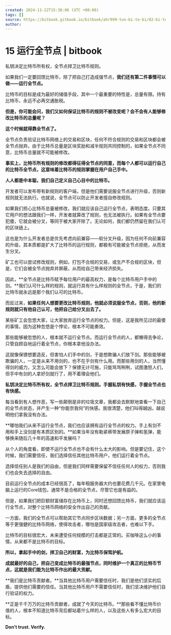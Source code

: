 ```yaml
---
created: 2024-11-22T15:30:06 (UTC +08:00)
tags: []
source: https://bitbook.gitbook.io/bitbook/ahr999-tun-bi-te-bi/02-bi-te-bi-yu-li-xiang-zhu-yi
author: 
---
```


# 15 运行全节点 | bitbook


私钥决定比特币所有权，全节点捍卫比特币规则。

如果我们一定要回馈比特币，除了把自己打造成强节点，**我们还有第二件事情可以做——运行全节点。**

比特币的目标是成为最好的储值手段，其中一个最重要的特性是，总量有限。持有比特币，永远不必再交通胀税。

**但是，你可能会问，我们又如何保证比特币的规则不被改变呢？会不会有人能够修改比特币的总量呢？**

**这个时候就得靠全节点了。**

全节点负责验证比特币网络上的交易和区块，任何不符合规则的交易和区块都会被全节点抛弃。由于比特币总量是区块奖励和减半规则共同控制的，如果全节点不同意，比特币总量就不可能被修改。

**事实上，比特币所有规则的修改都得征得全节点的同意，而每个人都可以运行自己的比特币全节点，这意味着比特币的规则掌握在用户自己手中。**

**人人都是中本聪，我们自己定义自己心目中的比特币。**

开发者可以发布带有新规则的客户端，但是他们需要说服全节点进行升级，否则新规则就无法执行。也就说，全节点可以防止开发者擅自修改规则。

如果我们担心比特币总量被修改，我们就应该自己运行全节点，表明态度。只要其它用户的想法跟我们一样，开发者就算改了规则，也无法被执行。如果有全节点要犯傻，它就会被分叉，等同于被大家开除了。无论如何，我们都仍然留在我们认可的区块链上。

这也是为什么开发者总是优先考虑向前兼容——软分叉升级，因为任何不向前兼容的升级，其本质都是扩大了比特币的运行规则，都极有可能被全节点拒绝，从而发生分叉。

矿工也可以尝试修改规则，例如，打包不合规的交易，或生产不合规的区块，但是，它们会被全节点抛弃并屏蔽，从而给自己带来经济损失。

因此，**全节点是比特币赋予每位用户的最高权力，是每个比特币用户手中的剑。**我们认可什么样的规则，就运行具有什么样规则的全节点，于是，我们的比特币就永远是那个我们认可的比特币。

而反过来，**如果任何人想要更改比特币规则，他就必须说服全节点，否则，他的新规则就只有他自己认可，他把自己给分叉出去了。**

某些矿工会忽悠大家，让大家放弃运行全节点的权力。但是，这是我所见过的最傻的事情，因为这种忽悠是个悖论，根本不可能奏效。

那些能够被忽悠的人，根本就不运行全节点。而运行全节点的人，都懒得去争论，只管自顾自地运行着全节点，你根本拿他没办法。

这就像保镖想要造反，但害怕人们手中的剑，于是想欺骗人们放下剑。那些能够被欺骗的人，一定是从来不用剑的，也不在乎剑有什么用。而那些用剑的人，当然懂得剑的威力，又怎么可能会放下？保镖无计可施，只能骂骂咧咧，试图激怒人们，但手中有剑的人拿好剑就行了，用不着理会他们。

**私钥决定比特币所有权，全节点捍卫比特币规则。手握私钥有快感，手握全节点也有快感。**

每当看到有人想作恶，写一些颠倒是非的垃圾文章，我都会去默默地查看一下自己的全节点状态，并产生一种“你能奈我何”的快感。我很清楚，他们叫得越凶，越说明他们拿我没有办法。

**哪怕我们从来不运行全节点，我们也应该拥有运行全节点的权力。手上有剑不用和手上没剑是有本质区别的。**如果当年没有勒紧裤带发展原子弹和氢弹，能够换来随后几十年的高速和平发展吗？

从个人的角度看，即使不运行全节点也不会有什么太大的影响。但是要记住，这个时候，我们需要信任，我们选择信任其他比特币用户，他们运行着全节点。

选择信任别人是我们的自由，但是我们同样需要保留不信任任何人的权力，否则我们也会失去选择的自由。

目前运行全节点的成本已经很高了，每年租服务器大约也要花费几千元。在家里电脑上运行的Core钱包，通常不是合格的全节点，尽管它也是有益的。

但是，如果我们把巨额财富储存在比特币上，同时还想回馈比特币，我们就应该运行全节点，对整个比特币网络的安全作出自己的贡献。

一方面，我们的全节点可以帮助其它节点同步区块数据；另一方面，更多的全节点等于更强健的比特币网络，使得攻击者，哪怕是国家级攻击者，也难以下手。

比特币的目标很宏大，未来遭受任何规模的打击都是正常的。买咖啡这么小的事情，从来都不是比特币的目标。

**所以，拿起手中的剑，捍卫自己的财富，为比特币保驾护航。**

**成就最好的自己，把自己变成比特币的最强节点，同时维护一个真正的比特币节点，这就是我们能为比特币作出的最大贡献。**

**我们是比特币贡献者。**当其他比特币用户需要信任时，我们是他们坚实的后盾，提供他们需要的信任。当其他比特币用户不需要信任时，我们坚决维护他们自行验证的权力。

**正是千千万万的比特币贡献者，成就了今天的比特币。**那些看不懂比特币价值的人，根本不知道比特币背后都站着什么样的人，以及这些人有多么宏大的目标。

**Don’t trust. Verify.**
